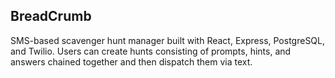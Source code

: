 ## BreadCrumb
SMS-based scavenger hunt manager built with React, Express, PostgreSQL, and Twilio. 
Users can create hunts consisting of prompts, hints, and answers chained together and then dispatch them via text.

